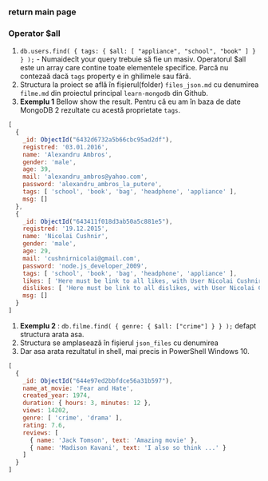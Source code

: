 ### return main page

### Operator $all

1. `db.users.find( { tags: { $all: [ "appliance", "school", "book" ] } } );` - Numaidecît your query trebuie să fie un masiv. Operatorul $all este un array care contine toate elementele specifice. Parcă nu contezaă dacă `tags` property e in ghilimele sau fără.
2. Structura la proiect se află în fișierul(folder) `files_json.md` cu denumirea `filme.md` din proiectul principal `learn-mongodb` din Github.
3. **Exemplu 1** Bellow show the result. Pentru că eu am în baza de date MongoDB 2 rezultate cu acestă proprietate `tags`.

```js
[
  {
    _id: ObjectId("6432d6732a5b66cbc95ad2df"),
    registred: '03.01.2016',
    name: 'Alexandru Ambros',
    gender: 'male',
    age: 39,
    mail: 'alexandru_ambros@yahoo.com',
    password: 'alexandru_ambros_la_putere',
    tags: [ 'school', 'book', 'bag', 'headphone', 'appliance' ],
    msg: []
  },
  {
    _id: ObjectId("643411f018d3ab50a5c881e5"),
    registred: '19.12.2015',
    name: 'Nicolai Cushnir',
    gender: 'male',
    age: 29,
    mail: 'cushnirnicolai@gmail.com',
    password: 'node.js_developer_2009',
    tags: [ 'school', 'book', 'bag', 'headphone', 'appliance' ],
    likes: [ 'Here must be link to all likes, with User Nicolai Cushnir. ' ],
    dislikes: [ 'Here must be link to all dislikes, with User Nicolai Cushnir' ],
    msg: []
  }
]
```

1. **Exemplu 2** : `db.filme.find( { genre: { $all: ["crime"] } } );` defapt structura arata asa.
2. Structura se amplasează în fișierul `json_files` cu denumirea
3. Dar asa arata rezultatul in shell, mai precis in PowerShell Windows 10.

```js
[
  {
    _id: ObjectId("644e97ed2bbfdce56a31b597"),
    name_at_movie: 'Fear and Hate',
    created_year: 1974,
    duration: { hours: 3, minutes: 12 },
    views: 14202,
    genre: [ 'crime', 'drama' ],
    rating: 7.6,
    reviews: [
      { name: 'Jack Tomson', text: 'Amazing movie' },
      { name: 'Madison Kavani', text: 'I also so think ...' }
    ]
  }
]
```
